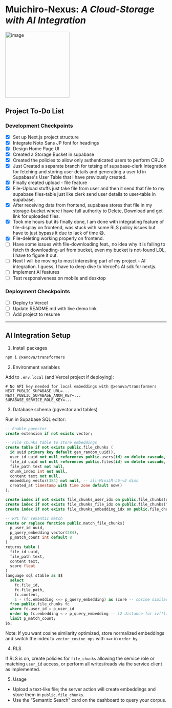 # Muichiro-Nexus: *A Cloud-Storage with AI Integration*

<img width="200" height="206" alt="image" src="https://github.com/user-attachments/assets/b45dc22b-fcc9-44f7-a7cd-6d5489d45ce4" />


## Project To-Do List

### Development Checkpoints
- [x] Set up Next.js project structure
- [x] Integrate Noto Sans JP font for headings
- [x] Design Home Page UI
- [x] Created a Storage Bucket in supabase
- [x] Created the policies to allow only authenticated users to perform CRUD 
- [x] Just Created a separate branch for tetsing of supabase-clerk Integration for fetching and storing user details and generating a user Id in Supabase's User Table that i have previously created.
- [x] Finally created upload - file feature
- [x] File-Upload stuffs just take file from user and then it send that file to my supabase files-table just like clerk send user details to user-table in supabase.
- [x] After receiving data from frontend, supabase stores that file in my storage-bucket where i have full authority to Delete, Download and get link for uploaded files.
- [x] Took me hours but its finally done, I am done with integrating feature of file-display on frontend, was stuck with some RLS policy issues but have to just bypass it due to lack of time 😅.
- [x] File-deleting working properly on frontend.
- [ ] Have some issues with file-downloading feat., no idea why it is failing to fetch th downloading-url from bucket, even my bucket is not-found LOL, I have to figure it out.
- [ ] Next I will be moving to most interesting part of my project - AI integration. I guess, I have to deep dive to Vercel's AI sdk for nextjs.
- [ ] Implement AI features
- [ ] Test responsiveness on mobile and desktop

### Deployment Checkpoints
- [ ] Deploy to Vercel 
- [ ] Update README.md with live demo link
- [ ] Add project to resume 

---

## AI Integration Setup

1) Install packages

```bash
npm i @xenova/transformers
```

2) Environment variables

Add to `.env.local` (and Vercel project if deploying):

```
# No API key needed for local embeddings with @xenova/transformers
NEXT_PUBLIC_SUPABASE_URL=...
NEXT_PUBLIC_SUPABASE_ANON_KEY=...
SUPABASE_SERVICE_ROLE_KEY=...
```

3) Database schema (pgvector and tables)

Run in Supabase SQL editor:

```sql
-- Enable pgvector
create extension if not exists vector;

-- File chunks table to store embeddings
create table if not exists public.file_chunks (
  id uuid primary key default gen_random_uuid(),
  user_id uuid not null references public.users(id) on delete cascade,
  file_id uuid not null references public.files(id) on delete cascade,
  file_path text not null,
  chunk_index int not null,
  content text not null,
  embedding vector(384) not null, -- all-MiniLM-L6-v2 dims
  created_at timestamp with time zone default now()
);

create index if not exists file_chunks_user_idx on public.file_chunks(user_id);
create index if not exists file_chunks_file_idx on public.file_chunks(file_id);
create index if not exists file_chunks_embedding_idx on public.file_chunks using ivfflat (embedding vector_l2_ops) with (lists = 100);

-- RPC for semantic match
create or replace function public.match_file_chunks(
  p_user_id uuid,
  p_query_embedding vector(384),
  p_match_count int default 8
)
returns table (
  file_id uuid,
  file_path text,
  content text,
  score float
)
language sql stable as $$
  select
    fc.file_id,
    fc.file_path,
    fc.content,
    1 - (fc.embedding <=> p_query_embedding) as score -- cosine similarity if normalized
  from public.file_chunks fc
  where fc.user_id = p_user_id
  order by fc.embedding <-> p_query_embedding -- l2 distance for ivfflat; use <=> for cosine if normalized
  limit p_match_count;
$$;
```

Note: If you want cosine similarity optimized, store normalized embeddings and switch the index to `vector_cosine_ops` with `<=>` in `order by`.

4) RLS

If RLS is on, create policies for `file_chunks` allowing the service role or matching `user_id` access, or perform all writes/reads via the service client as implemented.

5) Usage

- Upload a text-like file; the server action will create embeddings and store them in `public.file_chunks`.
- Use the “Semantic Search” card on the dashboard to query your corpus.
